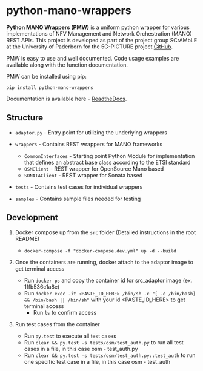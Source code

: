 # python-mano-wrappers

**Python MANO Wrappers (PMW)** is a uniform python wrapper for various implementations of NFV Management and Network Orchestration (MANO) REST APIs. This project is developed as part of the project group SCrAMbLE at the University of Paderborn for the 5G-PICTURE project [GitHub](https://github.com/CN-UPB/pg-scrambLe).

PMW is easy to use and well documented. Code usage examples are available along with the function documentation.

PMW can be installed using pip:

    pip install python-mano-wrappers

Documentation is available here - [ReadtheDocs](https://python-mano-wrappers.readthedocs.io).

## Structure

+ `adaptor.py` - Entry point for utilizing the underlying wrappers

+ `wrappers` - Contains REST wrappers for MANO frameworks 
    - `CommonInterfaces` - Starting point Python Module for implementation that defines an abstract base class according to the ETSI standard
    - `OSMClient` - REST wrapper for OpenSource Mano based
    - `SONATAClient` - REST wrapper for Sonata based

+ `tests` - Contains test cases for individual wrappers

+ `samples` - Contains sample files needed for testing

## Development

1. Docker compose up from the `src` folder (Detailed instructions in the root README)

    + `docker-compose -f "docker-compose.dev.yml" up -d --build`

2. Once the containers are running, docker attach to the adaptor image to get terminal access
    + Run `docker ps` and copy the container id for src_adaptor image (ex. 1ffb536c1a8e)
    + Run  `docker exec -it <PASTE_ID_HERE> /bin/sh -c "[ -e /bin/bash] && /bin/bash || /bin/sh"` with your id <PASTE_ID_HERE> to get terminal access
        + Run `ls` to confirm access

3. Run test cases from the container
    + Run `py.test` to execute all test cases
    + Run `clear && py.test -s tests/osm/test_auth.py` to run all test cases in a file, in this case osm - test_auth.py
    + Run `clear && py.test -s tests/osm/test_auth.py::test_auth` to run one specific test case in a file, in this case osm - test_auth
